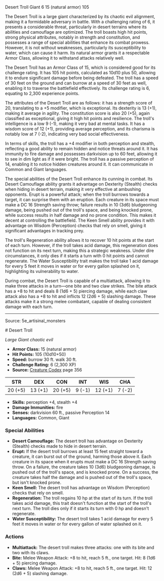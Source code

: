 <MonsterName/>Desert Troll</MonsterName>
<CreatureType/>Giant</CreatureType>
<CR/>6</CR>
<AC/>15 (natural armor)</AC>
<HP/>105</HP>
<summary>The Desert Troll is a large giant characterized by its chaotic evil alignment, making it a formidable adversary in battle. With a challenging rating of 6, it presents a considerable threat, particularly in desert terrains where its abilities and camouflage are optimized. The troll boasts high hit points, strong physical attributes, notably in strength and constitution, and possesses a range of special abilities that enhance its combat prowess. However, it is not without weaknesses, particularly its susceptibility to water, which can cause it harm. Its natural armor grants it a respectable Armor Class, allowing it to withstand attacks relatively well.</summary>

<detail>

The Desert Troll has an Armor Class of 15, which is considered good for its challenge rating. It has 105 hit points, calculated as 10d10 plus 50, allowing it to endure significant damage before being defeated. The troll has a speed of 30 feet on the ground and can burrow at a speed of 30 feet as well, enabling it to traverse the battlefield effectively. Its challenge rating is 6, equating to 2,300 experience points.

The attributes of the Desert Troll are as follows: it has a strength score of 20, translating to a +5 modifier, which is exceptional. Its dexterity is 13 (+1), making it average in agility. The constitution score is also 20 (+5), again classified as exceptional, giving it high hit points and resilience. The troll's intelligence is a low 9 (-1), making it very bad at mental tasks. It has a wisdom score of 12 (+1), providing average perception, and its charisma is notably low at 7 (-2), indicating very bad social effectiveness.

In terms of skills, the troll has a +4 modifier in both perception and stealth, reflecting a good ability to remain hidden and notice threats around it. It has immunity to fire damage and possesses darkvision up to 60 feet, allowing it to see in dim light as if it were bright. The troll has a passive perception of 14, enabling it to notice hidden creatures around it. It can communicate in Common and Giant languages.

The special abilities of the Desert Troll enhance its cunning in combat. Its Desert Camouflage ability grants it advantage on Dexterity (Stealth) checks when hiding in desert terrain, making it very effective at ambushing opponents. Erupt is a powerful attack; when the troll burrows towards a target, it can surprise them with an eruption. Each creature in its space must make a DC 16 Strength saving throw; failure results in 10 (3d6) bludgeoning damage, being pushed out of the troll's space, and being knocked prone, while success results in half damage and no prone condition. This makes it decent at controlling the battlefield. The Keen Smell ability provides it with advantage on Wisdom (Perception) checks that rely on smell, giving it significant advantages in tracking prey.

The troll's Regeneration ability allows it to recover 10 hit points at the start of each turn. However, if the troll takes acid damage, this regeneration does not function on its next turn, making this a strategic weakness. Under dire circumstances, it only dies if it starts a turn with 0 hit points and cannot regenerate. The Water Susceptibility trait makes the troll take 1 acid damage for every 5 feet it moves in water or for every gallon splashed on it, highlighting its vulnerability to water.

During combat, the Desert Troll is capable of a multiattack, allowing it to make three attacks in a turn—one bite and two claw strikes. The bite attack has a +8 to hit and deals 8 (1d6 + 5) piercing damage, while each claw attack also has a +8 to hit and inflicts 12 (2d6 + 5) slashing damage. These attacks make it a strong melee combatant, capable of dealing consistent damage with each turn.</detail>



---

Source: 5e_artisinal_monsters

<statblock>
# Desert Troll

*Large* *Giant* *chaotic evil*

- **Armor Class:** 15 (natural armor)
- **Hit Points:** 105 (10d10+50)
- **Speed:** burrow 30 ft. walk 30 ft.
- **Challenge Rating:** 6 (2,300 XP)
- **Source:** [Creature Codex](https://koboldpress.com/kpstore/product/creature-codex-for-5th-edition-dnd) page 356

| STR | DEX | CON | INT | WIS | CHA |
| --- | --- | --- | --- | --- | --- |
| 20 (+5) | 13 (+1) | 20 (+5) | 9 (-1) | 12 (+1) | 7 (-2) |

- **Skills:** perception +4, stealth +4
- **Damage Immunities:** fire
- **Senses:** darkvision 60 ft., passive Perception 14
- **Languages:** Common, Giant

### Special Abilities

- **Desert Camouflage:** The desert troll has advantage on Dexterity (Stealth) checks made to hide in desert terrain.
- **Erupt:** If the desert troll burrows at least 15 feet straight toward a creature, it can burst out of the ground, harming those above it. Each creature in its space when it erupts must make a DC 16 Strength saving throw. On a failure, the creature takes 10 (3d6) bludgeoning damage, is pushed out of the troll's space, and is knocked prone. On a success, the creature takes half the damage and is pushed out of the troll's space, but isn't knocked prone.
- **Keen Smell:** The desert troll has advantage on Wisdom (Perception) checks that rely on smell.
- **Regeneration:** The troll regains 10 hp at the start of its turn. If the troll takes acid damage, this trait doesn't function at the start of the troll's next turn. The troll dies only if it starts its turn with 0 hp and doesn't regenerate.
- **Water Susceptibility:** The desert troll takes 1 acid damage for every 5 feet it moves in water or for every gallon of water splashed on it.

### Actions

- **Multiattack:** The desert troll makes three attacks: one with its bite and two with its claws.
- **Bite:** Melee Weapon Attack: +8 to hit, reach 5 ft., one target. Hit: 8 (1d6 + 5) piercing damage.
- **Claws:** Melee Weapon Attack: +8 to hit, reach 5 ft., one target. Hit: 12 (2d6 + 5) slashing damage.


</statblock>


